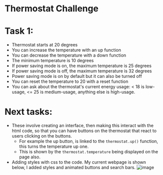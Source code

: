 # Thermostat Challenge

# Task 1:

* Thermostat starts at 20 degrees
* You can increase the temperature with an up function
* You can decrease the temperature with a down function
* The minimum temperature is 10 degrees
* If power saving mode is on, the maximum temperature is 25 degrees
* If power saving mode is off, the maximum temperature is 32 degrees
* Power saving mode is on by default but it can also be turned off
* You can reset the temperature to 20 with a reset function
* You can ask about the thermostat's current energy usage: < 18 is low-usage, <= 25 is medium-usage, anything else is high-usage.

# Next tasks:

* These involve creating an interface, then making this interact with the html code, so that you can have buttons on the thermostat that react to users clicking on the buttons.
  - For example the up button, is linked to the ```thermostat.up()``` function, this turns the temperature up one.
  - This is shown by the ```thermostat.temperature``` being displayed on the page also.
* Adding styles with css to the code. My current webpage is shown below, I added styles and animated buttons and search bars.
![image]('images/themostat.png')
